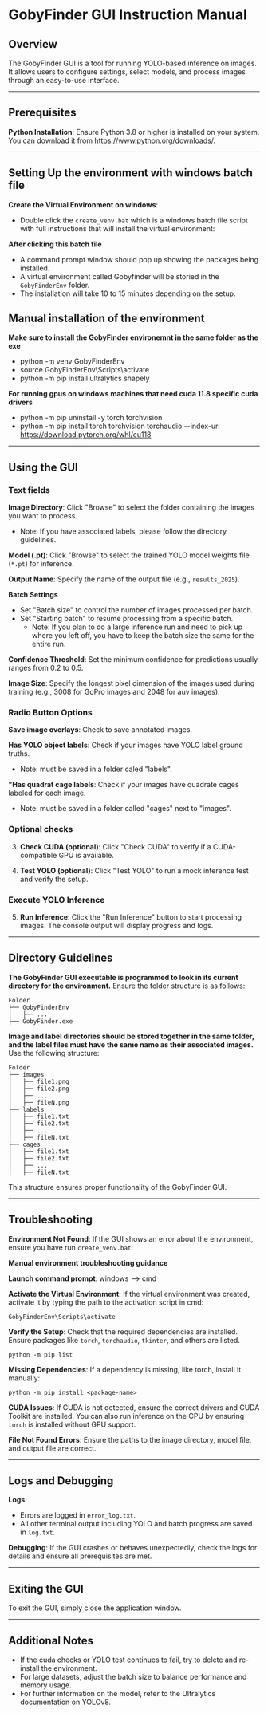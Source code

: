 # GobyFinder GUI Instruction Manual

## Overview
The GobyFinder GUI is a tool for running YOLO-based inference on images. It allows users to configure settings, select models, and process images through an easy-to-use interface.

---

## Prerequisites
**Python Installation**:
Ensure Python 3.8 or higher is installed on your system. You can download it from https://www.python.org/downloads/.

---

## Setting Up the environment with windows batch file

**Create the Virtual Environment on windows**:
- Double click the `create_venv.bat` which is a windows batch file script with full instructions that will install the virtual environment:

**After clicking this batch file**
- A command prompt window should pop up showing the packages being installed.
- A virtual environment called Gobyfinder will be storied in the `GobyFinderEnv` folder.
- The installation will take 10 to 15 minutes depending on the setup.

## Manual installation of the environment

**Make sure to install the GobyFinder environemnt in the same folder as the exe**
- python -m venv GobyFinderEnv
- source GobyFinderEnv\Scripts\activate
- python -m pip install ultralytics shapely

**For running gpus on windows machines that need cuda 11.8 specific cuda drivers** 
- python -m pip uninstall -y torch torchvision
- python -m pip install torch torchvision torchaudio --index-url https://download.pytorch.org/whl/cu118

---

## Using the GUI

### Text fields

**Image Directory**: Click "Browse" to select the folder containing the images you want to process.
   - Note: If you have associated labels, please follow the directory guidelines.

**Model (.pt)**: Click "Browse" to select the trained YOLO model weights file (`*.pt`) for inference.

**Output Name**: Specify the name of the output file (e.g., `results_2025`).

**Batch Settings**
- Set "Batch size" to control the number of images processed per batch.
- Set "Starting batch" to resume processing from a specific batch.
   - Note: If you plan to do a large inference run and need to pick up where you left off, you have to keep the batch size the same for the entire run.

**Confidence Threshold**: Set the minimum confidence for predictions usually ranges from 0.2 to 0.5.

**Image Size**: Specify the longest pixel dimension of the images used during training (e.g., 3008 for GoPro images and 2048 for auv images).

### Radio Button Options 

**Save image overlays**: Check to save annotated images.

**Has YOLO object labels**: Check if your images have YOLO label ground truths.
   - Note: must be saved in a folder caled "labels".

**"Has quadrat cage labels**: Check if your images have quadrate cages labeled for each image.
   - Note: must be saved in a folder called "cages" next to "images".
   
### Optional checks

3. **Check CUDA (optional)**:
   Click "Check CUDA" to verify if a CUDA-compatible GPU is available.

4. **Test YOLO (optional)**:
   Click "Test YOLO" to run a mock inference test and verify the setup.

### Execute YOLO Inference 

5. **Run Inference**:
   Click the "Run Inference" button to start processing images. The console output will display progress and logs.

---
## Directory Guidelines

**The GobyFinder GUI executable is programmed to look in its current directory for the environment.** Ensure the folder structure is as follows:

```
Folder
├── GobyFinderEnv
│   ├── ...
├── GobyFinder.exe
```

**Image and label directories should be stored together in the same folder, and the label files must have the same name as their associated images.** Use the following structure:

```
Folder
├── images
│   ├── file1.png
│   ├── file2.png
│   ├── ...
│   ├── fileN.png
├── labels
│   ├── file1.txt
│   ├── file2.txt
│   ├── ...
│   ├── fileN.txt
├── cages
│   ├── file1.txt
│   ├── file2.txt
│   ├── ...
│   ├── fileN.txt
```

This structure ensures proper functionality of the GobyFinder GUI.


---

## Troubleshooting

**Environment Not Found**:
   If the GUI shows an error about the environment, ensure you have run `create_venv.bat`.

**Manual environment troubleshooting guidance**

**Launch command prompt**:
   windows --> cmd

**Activate the Virtual Environment**:
   If the virtual environment was created, activate it by typing the path to the activation script in cmd:
   ```
   GobyFinderEnv\Scripts\activate
   ```
**Verify the Setup**:
   Check that the required dependencies are installed.
   Ensure packages like `torch`, `torchaudio`, `tkinter`, and others are listed.
   ```
   python -m pip list
   ```

**Missing Dependencies**:
   If a dependency is missing, like torch, install it manually:
   ```
   python -m pip install <package-name>
   ```
**CUDA Issues**:
   If CUDA is not detected, ensure the correct drivers and CUDA Toolkit are installed. You can also run inference on the CPU by ensuring `torch` is installed without GPU support.

**File Not Found Errors**:
   Ensure the paths to the image directory, model file, and output file are correct.

---

## Logs and Debugging
**Logs**:
- Errors are logged in `error_log.txt`.
- All other terminal output including YOLO and batch progress are saved in `log.txt`.

**Debugging**:
  If the GUI crashes or behaves unexpectedly, check the logs for details and ensure all prerequisites are met.

---

## Exiting the GUI
To exit the GUI, simply close the application window.

---

## Additional Notes
- If the cuda checks or YOLO test continues to fail, try to delete and re-install the environment.
- For large datasets, adjust the batch size to balance performance and memory usage.
- For further information on the model, refer to the Ultralytics documentation on YOLOv8.
